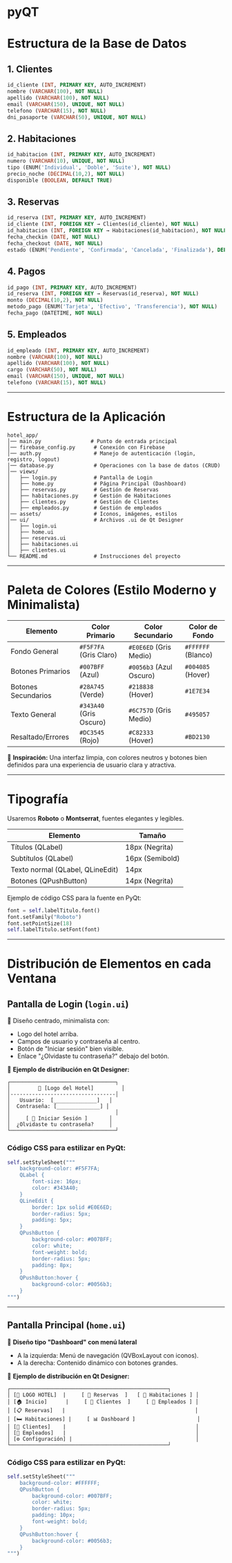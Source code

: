 # pyQT

# Estructura de la Base de Datos

## 1. Clientes
```sql
id_cliente (INT, PRIMARY KEY, AUTO_INCREMENT)
nombre (VARCHAR(100), NOT NULL)
apellido (VARCHAR(100), NOT NULL)
email (VARCHAR(150), UNIQUE, NOT NULL)
telefono (VARCHAR(15), NOT NULL)
dni_pasaporte (VARCHAR(50), UNIQUE, NOT NULL)
```

## 2. Habitaciones
```sql
id_habitacion (INT, PRIMARY KEY, AUTO_INCREMENT)
numero (VARCHAR(10), UNIQUE, NOT NULL)
tipo (ENUM('Individual', 'Doble', 'Suite'), NOT NULL)
precio_noche (DECIMAL(10,2), NOT NULL)
disponible (BOOLEAN, DEFAULT TRUE)
```

## 3. Reservas
```sql
id_reserva (INT, PRIMARY KEY, AUTO_INCREMENT)
id_cliente (INT, FOREIGN KEY → Clientes(id_cliente), NOT NULL)
id_habitacion (INT, FOREIGN KEY → Habitaciones(id_habitacion), NOT NULL)
fecha_checkin (DATE, NOT NULL)
fecha_checkout (DATE, NOT NULL)
estado (ENUM('Pendiente', 'Confirmada', 'Cancelada', 'Finalizada'), DEFAULT 'Pendiente')
```

## 4. Pagos
```sql
id_pago (INT, PRIMARY KEY, AUTO_INCREMENT)
id_reserva (INT, FOREIGN KEY → Reservas(id_reserva), NOT NULL)
monto (DECIMAL(10,2), NOT NULL)
metodo_pago (ENUM('Tarjeta', 'Efectivo', 'Transferencia'), NOT NULL)
fecha_pago (DATETIME, NOT NULL)
```

## 5. Empleados
```sql
id_empleado (INT, PRIMARY KEY, AUTO_INCREMENT)
nombre (VARCHAR(100), NOT NULL)
apellido (VARCHAR(100), NOT NULL)
cargo (VARCHAR(50), NOT NULL)
email (VARCHAR(150), UNIQUE, NOT NULL)
telefono (VARCHAR(15), NOT NULL)
```

---

# Estructura de la Aplicación

```
hotel_app/
│── main.py                # Punto de entrada principal
│── firebase_config.py      # Conexión con Firebase
│── auth.py                 # Manejo de autenticación (login, registro, logout)
│── database.py             # Operaciones con la base de datos (CRUD)
│── views/
│   ├── login.py            # Pantalla de Login
│   ├── home.py             # Página Principal (Dashboard)
│   ├── reservas.py         # Gestión de Reservas
│   ├── habitaciones.py     # Gestión de Habitaciones
│   ├── clientes.py         # Gestión de Clientes
│   ├── empleados.py        # Gestión de empleados
│── assets/                 # Iconos, imágenes, estilos
│── ui/                     # Archivos .ui de Qt Designer
│   ├── login.ui
│   ├── home.ui
│   ├── reservas.ui
│   ├── habitaciones.ui
│   ├── clientes.ui
└── README.md               # Instrucciones del proyecto
```

---

# Paleta de Colores (Estilo Moderno y Minimalista)

| Elemento | Color Primario | Color Secundario | Color de Fondo |
|----------|---------------|------------------|----------------|
| Fondo General | `#F5F7FA` (Gris Claro) | `#E0E6ED` (Gris Medio) | `#FFFFFF` (Blanco) |
| Botones Primarios | `#007BFF` (Azul) | `#0056b3` (Azul Oscuro) | `#004085` (Hover) |
| Botones Secundarios | `#28A745` (Verde) | `#218838` (Hover) | `#1E7E34` |
| Texto General | `#343A40` (Gris Oscuro) | `#6C757D` (Gris Medio) | `#495057` |
| Resaltado/Errores | `#DC3545` (Rojo) | `#C82333` (Hover) | `#BD2130` |

🔹 **Inspiración:** Una interfaz limpia, con colores neutros y botones bien definidos para una experiencia de usuario clara y atractiva.

---

# Tipografía

Usaremos **Roboto** o **Montserrat**, fuentes elegantes y legibles.

| Elemento | Tamaño |
|----------|--------|
| Títulos (QLabel) | 18px (Negrita) |
| Subtítulos (QLabel) | 16px (Semibold) |
| Texto normal (QLabel, QLineEdit) | 14px |
| Botones (QPushButton) | 14px (Negrita) |

Ejemplo de código CSS para la fuente en PyQt:
```python
font = self.labelTitulo.font()
font.setFamily("Roboto")
font.setPointSize(18)
self.labelTitulo.setFont(font)
```

---

# Distribución de Elementos en cada Ventana

## Pantalla de Login (`login.ui`)
📌 Diseño centrado, minimalista con:
- Logo del hotel arriba.
- Campos de usuario y contraseña al centro.
- Botón de "Iniciar sesión" bien visible.
- Enlace "¿Olvidaste tu contraseña?" debajo del botón.

📌 **Ejemplo de distribución en Qt Designer:**
```
┌──────────────────────────────────┐
│         🏨 [Logo del Hotel]         │
│----------------------------------│
│   Usuario:  [______________]   │
│  Contraseña: [______________] │
│                                  │
│     [ 🔵 Iniciar Sesión ]       │
│  ¿Olvidaste tu contraseña?     │
└──────────────────────────────────┘
```

### Código CSS para estilizar en PyQt:
```python
self.setStyleSheet("""
    background-color: #F5F7FA;
    QLabel {
        font-size: 16px;
        color: #343A40;
    }
    QLineEdit {
        border: 1px solid #E0E6ED;
        border-radius: 5px;
        padding: 5px;
    }
    QPushButton {
        background-color: #007BFF;
        color: white;
        font-weight: bold;
        border-radius: 5px;
        padding: 8px;
    }
    QPushButton:hover {
        background-color: #0056b3;
    }
""")
```

---

## Pantalla Principal (`home.ui`)
📌 **Diseño tipo "Dashboard" con menú lateral**
- A la izquierda: Menú de navegación (QVBoxLayout con iconos).
- A la derecha: Contenido dinámico con botones grandes.

📌 **Ejemplo de distribución en Qt Designer:**
```
┌───────────────────────────────────────────────────┐
│ [🏨 LOGO HOTEL]  |     [ 🔘 Reservas  ]   [ 🔘 Habitaciones ] │
│ [🏠 Inicio]      |     [ 🔘 Clientes  ]     [ 🔘 Empleados ] │
│ [📋 Reservas]   |                                          │
│ [🛏 Habitaciones] |     [ 📊 Dashboard ]                    │
│ [👤 Clientes]    |                                          │
│ [👥 Empleados]   |                                          │
│ [⚙ Configuración] |                                        │
└───────────────────────────────────────────────────┘
```

### Código CSS para estilizar en PyQt:
```python
self.setStyleSheet("""
    background-color: #FFFFFF;
    QPushButton {
        background-color: #007BFF;
        color: white;
        border-radius: 5px;
        padding: 10px;
        font-weight: bold;
    }
    QPushButton:hover {
        background-color: #0056b3;
    }
""")
```

